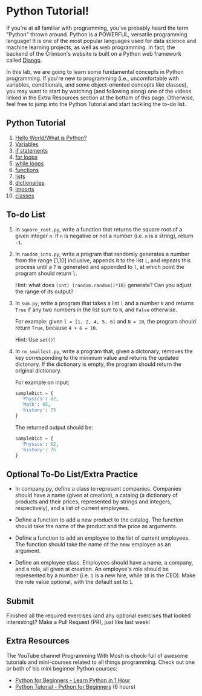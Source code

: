 # Python Tutorial!
If you're at all familiar with programming, you've probably heard the term "Python" thrown around. Python is a POWERFUL, versatile programming language! It is one of the most popular languages used for data science and machine learning projects, as well as web programming. In fact, the backend of the Crimson's website is built on a Python web framework called [Django](https://www.djangoproject.com/).

In this lab, we are going to learn some fundamental concepts in Python programming. If you're new to programming (i.e., uncomfortable with variables, conditionals, and some object-oriented concepts like classes), you may want to start by watching (and following along) one of the videos linked in the Extra Resources section at the bottom of this page. Otherwise, feel free to jump into the Python Tutorial and start tackling the to-do list.

## Python Tutorial
1. [Hello World/What is Python?](https://www.w3schools.com/python/python_intro.asp)
2. [Variables](https://www.w3schools.com/python/python_variables.asp)
3. [if statements](https://www.w3schools.com/python/python_conditions.asp)
4. [for loops](https://www.w3schools.com/python/python_for_loops.asp)
5. [while loops](https://www.w3schools.com/python/python_while_loops.asp)
6. [functions](https://www.w3schools.com/python/python_functions.asp)
7. [lists](https://www.w3schools.com/python/python_lists.asp)
8. [dictionaries](https://www.w3schools.com/python/python_dictionaries.asp)
9. [imports](https://www.digitalocean.com/community/tutorials/how-to-import-modules-in-python-3)
10. [classes](https://www.w3schools.com/python/python_classes.asp)

## To-do List 
1. In `square_root.py`, write a function that returns the square root of a given integer `n`. If `n` is negative or not a number (i.e. `n` is a string), return `-1`.

2. In `random_ints.py`, write a program that randomly generates a number from the range [1,10] inclusive, appends it to the list `l`, and repeats this process until a `7` is generated and appended to `l`, at which point the program should return `l`.

    Hint: what does `(int) (random.random()*10)` generate? Can you adjust the range of its output?

3. In `sum.py`, write a program that takes a list `l` and a number `N` and returns `True` if any two numbers in the list sum to `N`, and `False` otherwise.

    For example: given `l = [1, 2, 4, 5, 6]` and `N = 10`, the program should return `True`, because `4 + 6 = 10`.
    
    Hint: Use `set()`!

4. In `rm_smallest.py`, write a program that, given a dictonary, removes the key corresponding to the minimum value and returns the updated dictonary. If the dictionary is empty, the program should return the original dictionary.

    For example on input:
    ```Python
    sampleDict = {
      'Physics': 82,
      'Math': 65,
      'history': 75
    }
    ```
    The returned output should be:
    ```Python
    sampleDict = {
      'Physics': 82,
      'history': 75
    }
    ```

## Optional To-Do List/Extra Practice
* In company.py, define a class to represent companies. Companies should have a name (given at creation), a catalog (a dictionary of products and their prices, represented by strings and integers, respectively), and a list of current employees.

* Define a function to add a new product to the catalog. The function should take the name of the product and the price as arguments.

* Define a function to add an employee to the list of current employees. The function should take the name of the new employee as an argument.

* Define an employee class. Employees should have a name, a company, and a role, all given at creation. An employee's role should be represented by a number (i.e. `1` is a new hire, while `10` is the CEO). Make the role value optional, with the default set to `1`.

## Submit
Finished all the required exercises (and any optional exercises that looked interesting)? Make a Pull Request (PR), just like last week!

## Extra Resources
The YouTube channel Programming With Mosh is chock-full of awesome tutorials and mini-courses related to all things programming. Check out one or both of his mini beginner Python courses:
- [Python for Beginners - Learn Python in 1 Hour](https://youtu.be/kqtD5dpn9C8)
- [Python Tutorial - Python for Beginners](https://youtu.be/_uQrJ0TkZlc) (6 hours)
